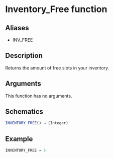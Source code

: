 # Inventory_Free function

## Aliases

- INV_FREE

## Description

Returns the amount of free slots in your inventory.

## Arguments

This function has no arguments.

## Schematics

```js
INVENTORY_FREE() → (Integer)
```

## Example

```js
INVENTORY_FREE → 5
```
